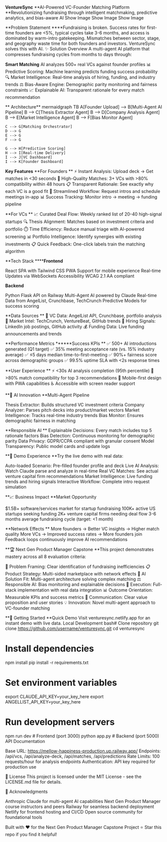 **VentureSync**
**AI-Powered VC-Founder Matching Platform
**Revolutionizing fundraising through intelligent matchmaking, predictive analytics, and bias-aware AI
Show Image
Show Image
Show Image

**Problem Statement
****Fundraising is broken. Success rates for first-time founders are <5%, typical cycles take 3-6 months, and access is dominated by warm-intro gatekeeping. Mismatches between sector, stage, and geography waste time for both founders and investors.
VentureSync solves this with AI.
✨ Solution Overview
A multi-agent AI platform that compresses fundraising cycles from months to days through:

**Smart Matching** AI analyzes 500+ real VCs against founder profiles
📊 Predictive Scoring: Machine learning predicts funding success probability
🔍 Market Intelligence: Real-time analysis of hiring, funding, and industry trends
⚖️ Bias-Aware Engine: Demographic parity monitoring and fairness constraints
📈 Explainable AI: Transparent rationale for every match recommendation

** Architecture**
mermaidgraph TB
    A[Founder Upload] --> B[Multi-Agent AI Pipeline]
    B --> C[Thesis Extractor Agent]
    B --> D[Company Analysis Agent]
    B --> E[Market Intelligence Agent]
    B --> F[Bias Monitor Agent]
    
    C --> G[Matching Orchestrator]
    D --> G
    E --> G
    F --> G
    
    G --> H[Predictive Scoring]
    H --> I[Real-time Delivery]
    I --> J[VC Dashboard]
    I --> K[Founder Dashboard]

**Key Features**
**For Founders
**
⚡ Instant Analysis: Upload deck → Get matches in <30 seconds
🎯 High-Quality Matches: 3+ VCs with >80% compatibility within 48 hours
📋 Transparent Rationale: See exactly why each VC is a good fit
📅 Streamlined Workflow: Request intros and schedule meetings in-app
📊 Success Tracking: Monitor intro → meeting → funding pipeline

**For VCs
**
📈 Curated Deal Flow: Weekly ranked list of 20-40 high-signal startups
🔍 Thesis Alignment: Matches based on investment criteria and portfolio
⏱️ Time Efficiency: Reduce manual triage with AI-powered screening
📊 Portfolio Intelligence: Identify synergies with existing investments
📋 Quick Feedback: One-click labels train the matching algorithm

**Tech Stack
******Frontend**

React SPA with Tailwind CSS
PWA Support for mobile experience
Real-time Updates via WebSockets
Accessibility WCAG 2.1 AA compliant

**Backend**

Python Flask API on Railway
Multi-Agent AI powered by Claude
Real-time Data from AngelList, Crunchbase, TechCrunch
Predictive Models for success scoring

**Data Sources
**
🏢 VC Data: AngelList API, Crunchbase, portfolio analysis
📰 Market Intel: TechCrunch, VentureBeat, GitHub trends
💼 Hiring Signals: LinkedIn job postings, GitHub activity
💰 Funding Data: Live funding announcements and trends

**Performance Metrics
******Success KPIs
**
✅ 500+ AI introductions generated (Q1 target)
✅ 35% meeting acceptance rate (vs. 15% industry average)
✅ ≤5 days median time-to-first-meeting
✅ 90%+ fairness score across demographic groups
✅ 99.5% uptime SLA with <2s response times

**User Experience
**
⚡ <30s AI analysis completion (95th percentile)
🎯 >80% match compatibility for top 3 recommendations
📱 Mobile-first design with PWA capabilities
♿ Accessible with screen reader support

**🤖 AI Innovation
**Multi-Agent Pipeline

Thesis Extractor: Builds structured VC investment criteria
Company Analyzer: Parses pitch decks into product/market vectors
Market Intelligence: Tracks real-time industry trends
Bias Monitor: Ensures demographic fairness in matching

**Responsible AI
**
Explainable Decisions: Every match includes top 5 rationale factors
Bias Detection: Continuous monitoring for demographic parity
Data Privacy: GDPR/CCPA compliant with granular consent
Model Transparency: Public model cards and update logs

**🎨 Demo Experience
**Try the live demo with real data:

Auto-loaded Scenario: Pre-filled founder profile and deck
Live AI Analysis: Watch Claude parse and analyze in real-time
Real VC Matches: See actual venture capital firm recommendations
Market Intelligence: Live funding trends and hiring signals
Interactive Workflow: Complete intro request simulation

**📈 Business Impact
**Market Opportunity

$1.5B+ software/services market for startup fundraising
100K+ active US startups seeking funding
2K+ venture capital firms needing deal flow
3-6 months average fundraising cycle (target: <1 month)

**Network Effects
**
More founders → Better VC insights → Higher match quality
More VCs → Improved success rates → More founders join
Feedback loops continuously improve AI recommendations

**🏆 Next Gen Product Manager Capstone
**This project demonstrates mastery across all 8 evaluation criteria:

🎯 Problem Framing: Clear identification of fundraising inefficiencies
📋 Product Strategy: Multi-sided marketplace with network effects
🤖 AI Solution Fit: Multi-agent architecture solving complex matching
⚖️ Responsible AI: Bias monitoring and explainable decisions
🚀 Execution: Full-stack implementation with real data integration
📊 Outcome Orientation: Measurable KPIs and success metrics
📢 Communication: Clear value proposition and user stories
💡 Innovation: Novel multi-agent approach to VC-founder matching

**🚀 Getting Started
**Quick Demo
Visit venturesync.netlify.app for an instant demo with live data.
Local Development
bash# Clone repository
git clone https://github.com/username/venturesync.git
cd venturesync

# Install dependencies
npm install
pip install -r requirements.txt

# Set environment variables
export CLAUDE_API_KEY=your_key_here
export ANGELLIST_API_KEY=your_key_here

# Run development servers
npm run dev          # Frontend (port 3000)
python app.py        # Backend (port 5000)
API Documentation

Base URL: https://mellow-happiness-production.up.railway.app/
Endpoints: /api/vcs, /api/analyze-deck, /api/matches, /api/predictions
Rate Limits: 100 requests/hour for analysis endpoints
Authentication: API key required for production use


📄 License
This project is licensed under the MIT License - see the LICENSE.md file for details.

🙏 Acknowledgments

Anthropic Claude for multi-agent AI capabilities
Next Gen Product Manager course instructors and peers
Railway for seamless backend deployment
Netlify for frontend hosting and CI/CD
Open source community for foundational tools


Built with ❤️ for the Next Gen Product Manager Capstone Project
⭐ Star this repo if you find it helpful!
